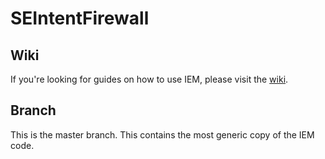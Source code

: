 SEIntentFirewall
================

Wiki
----

If you're looking for guides on how to use IEM, please visit the [wiki](https://bitbucket.org/carter-yagemann/seintent-firewall/wiki/).

Branch
------

This is the master branch. This contains the most generic copy of the IEM code.